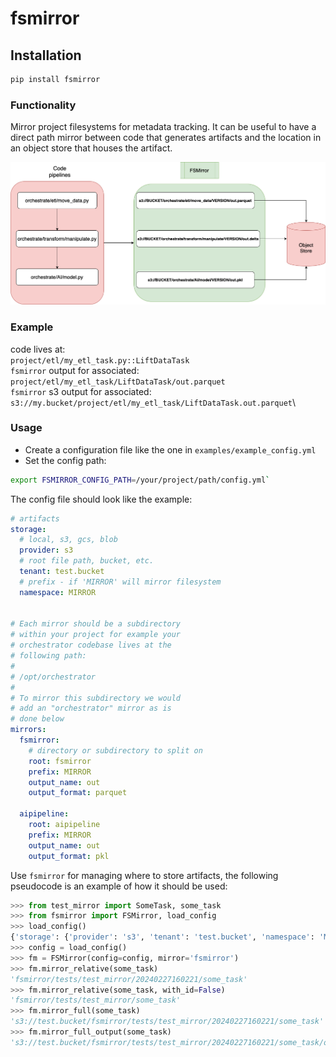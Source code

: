 # fsmirror

## Installation
```python
pip install fsmirror
```

### Functionality
Mirror project filesystems for metadata tracking.  It can be useful to have 
a direct path mirror between code that generates artifacts and the location in an
object store that houses the artifact.

![fsmirror functionality](https://github.com/wesmadrigal/fsmirror/blob/main/docs/fsmirror.drawio.png)

### Example
code lives at:\
`project/etl/my_etl_task.py::LiftDataTask`\
`fsmirror` output for associated:  `project/etl/my_etl_task/LiftDataTask/out.parquet`\
`fsmirror` s3 output for associated: `s3://my.bucket/project/etl/my_etl_task/LiftDataTask.out.parquet`\


### Usage

* Create a configuration file like the one in `examples/example_config.yml`
* Set the config path:
```bash
export FSMIRROR_CONFIG_PATH=/your/project/path/config.yml`
```

The config file should look like the example:
```yaml
# artifacts
storage:
  # local, s3, gcs, blob
  provider: s3
  # root file path, bucket, etc.
  tenant: test.bucket
  # prefix - if 'MIRROR' will mirror filesystem
  namespace: MIRROR


# Each mirror should be a subdirectory
# within your project for example your
# orchestrator codebase lives at the
# following path:
#
# /opt/orchestrator
#
# To mirror this subdirectory we would
# add an "orchestrator" mirror as is
# done below
mirrors:
  fsmirror:
    # directory or subdirectory to split on
    root: fsmirror
    prefix: MIRROR
    output_name: out
    output_format: parquet

  aipipeline:
    root: aipipeline
    prefix: MIRROR
    output_name: out
    output_format: pkl
```

Use `fsmirror` for managing where to store artifacts, the following pseudocode is
an example of how it should be used:

```python
>>> from test_mirror import SomeTask, some_task
>>> from fsmirror import FSMirror, load_config
>>> load_config()
{'storage': {'provider': 's3', 'tenant': 'test.bucket', 'namespace': 'MIRROR'}, 'mirrors': {'fsmirror': {'root': 'fsmirror', 'prefix': 'MIRROR', 'output_name': 'out', 'output_format': 'parquet'}, 'aipipeline': {'root': 'aipipeline', 'prefix': 'MIRROR', 'output_name': 'out', 'output_format': 'pkl'}}}
>>> config = load_config()
>>> fm = FSMirror(config=config, mirror='fsmirror')
>>> fm.mirror_relative(some_task)
'fsmirror/tests/test_mirror/20240227160221/some_task'
>>> fm.mirror_relative(some_task, with_id=False)
'fsmirror/tests/test_mirror/some_task'
>>> fm.mirror_full(some_task)
's3://test.bucket/fsmirror/tests/test_mirror/20240227160221/some_task'
>>> fm.mirror_full_output(some_task)
's3://test.bucket/fsmirror/tests/test_mirror/20240227160221/some_task/out.parquet'
```


